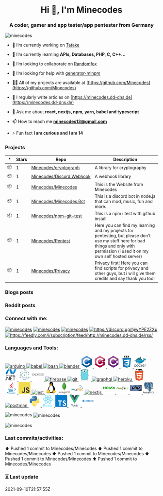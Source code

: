 <h1 align="center">Hi 👋, I'm Minecodes</h1>
<h3 align="center">A coder, gamer and app tester/app pentester from Germany</h3>

<p align="left"> <img src="https://komarev.com/ghpvc/?username=minecodes&label=Profile%20views&color=0e75b6&style=flat" alt="minecodes" /> </p>

- 🔭 I’m currently working on [Tatake](https://github.com/Minecodes/tatake)

- 🌱 I’m currently learning **APIs, Databases, PHP, C, C++...**

- 👯 I’m looking to collaborate on [Randomfox](https://github.com/Minecodes/randomfox)

- 🤝 I’m looking for help with [generator-minpm](https://github.com/Minecodes/generator-minpm)

- 👨‍💻 All of my projects are available at [https://github.com/Minecodes](https://github.com/Minecodes)

- 📝 I regularly write articles on [https://minecodes.dd-dns.de](https://minecodes.dd-dns.de)

- 💬 Ask me about **react, nextjs, npm, yarn, babel and typescript**

- 📫 How to reach me **minecodes13@gmail.com**

- ⚡ Fun fact **I am curious and I am 14**

### Projects

|*|Stars|Repo|Description|
|---|---|---|---|
| 📦 | 1 | [Minecodes/cryptograph](https://github.com/Minecodes/cryptograph) | A library for cryptography |
| 📦 | 1 | [Minecodes/Discord.Webhook](https://github.com/Minecodes/Discord.Webhook) | A webhook library |
| 📦 | 1 | [Minecodes/Minecodes](https://github.com/Minecodes/Minecodes) | This is the Website from Minecodes |
| 📦 | 1 | [Minecodes/Minecodes.Bot](https://github.com/Minecodes/Minecodes.Bot) | This is a discord bot in node.js that can mod, music, fun and more. |
| 📦 | 1 | [Minecodes/npm-git-test](https://github.com/Minecodes/npm-git-test) | This is a npm i test with github install |
| 📦 | 1 | [Minecodes/Pentest](https://github.com/Minecodes/Pentest) | Here you can find my learning and my projects for pentesting, but please don't use my stuff here for bad things and only with permission (i used it on my own self hosted server) |
| 📦 | 1 | [Minecodes/Privacy](https://github.com/Minecodes/Privacy) | Privacy first! Here you can find scripts for privacy and other guys, but i will give them credits and say thank you too! |

### Blogs posts
<!-- BLOG-POST-LIST:START -->
<!-- BLOG-POST-LIST:END -->

### Reddit posts
<!-- REDDIT-POST-LIST:START -->
<!-- REDDIT-POST-LIST:END -->

<h3 align="left">Connect with me:</h3>
<p align="left">
<a href="https://dev.to/minecodes" target="blank"><img align="center" src="https://cdn.jsdelivr.net/npm/simple-icons@3.0.1/icons/dev-dot-to.svg" alt="minecodes" height="30" width="40" /></a>
<a href="https://codesandbox.com/minecodes" target="blank"><img align="center" src="https://cdn.jsdelivr.net/npm/simple-icons@3.0.1/icons/codesandbox.svg" alt="minecodes" height="30" width="40" /></a>
<a href="https://www.youtube.com/c/minecodes" target="blank"><img align="center" src="https://raw.githubusercontent.com/rahuldkjain/github-profile-readme-generator/master/src/images/icons/Social/youtube.svg" alt="minecodes" height="30" width="40" /></a>
<a href="https://discord.gg/https://discord.gg/hjwYPE2ZXu" target="blank"><img align="center" src="https://raw.githubusercontent.com/rahuldkjain/github-profile-readme-generator/master/src/images/icons/Social/discord.svg" alt="https://discord.gg/hjwYPE2ZXu" height="30" width="40" /></a>
<a href="/https://feedly.com/i/subscription/feed/http://minecodes.dd-dns.de/rss/" target="blank"><img align="center" src="https://raw.githubusercontent.com/rahuldkjain/github-profile-readme-generator/master/src/images/icons/Social/rss.svg" alt="https://feedly.com/i/subscription/feed/http://minecodes.dd-dns.de/rss/" height="30" width="40" /></a>
</p>

<h3 align="left">Languages and Tools:</h3>
<p align="left"> <a href="https://www.arduino.cc/" target="_blank"> <img src="https://cdn.worldvectorlogo.com/logos/arduino-1.svg" alt="arduino" width="40" height="40"/> </a> <a href="https://babeljs.io/" target="_blank"> <img src="https://www.vectorlogo.zone/logos/babeljs/babeljs-icon.svg" alt="babel" width="40" height="40"/> </a> <a href="https://www.gnu.org/software/bash/" target="_blank"> <img src="https://www.vectorlogo.zone/logos/gnu_bash/gnu_bash-icon.svg" alt="bash" width="40" height="40"/> </a> <a href="https://www.blender.org/" target="_blank"> <img src="https://download.blender.org/branding/community/blender_community_badge_white.svg" alt="blender" width="40" height="40"/> </a> <a href="https://www.cprogramming.com/" target="_blank"> <img src="https://raw.githubusercontent.com/devicons/devicon/master/icons/c/c-original.svg" alt="c" width="40" height="40"/> </a> <a href="https://www.w3schools.com/cpp/" target="_blank"> <img src="https://raw.githubusercontent.com/devicons/devicon/master/icons/cplusplus/cplusplus-original.svg" alt="cplusplus" width="40" height="40"/> </a> <a href="https://www.w3schools.com/cs/" target="_blank"> <img src="https://raw.githubusercontent.com/devicons/devicon/master/icons/csharp/csharp-original.svg" alt="csharp" width="40" height="40"/> </a> <a href="https://www.w3schools.com/css/" target="_blank"> <img src="https://raw.githubusercontent.com/devicons/devicon/master/icons/css3/css3-original-wordmark.svg" alt="css3" width="40" height="40"/> </a> <a href="https://www.docker.com/" target="_blank"> <img src="https://raw.githubusercontent.com/devicons/devicon/master/icons/docker/docker-original-wordmark.svg" alt="docker" width="40" height="40"/> </a> <a href="https://dotnet.microsoft.com/" target="_blank"> <img src="https://raw.githubusercontent.com/devicons/devicon/master/icons/dot-net/dot-net-original-wordmark.svg" alt="dotnet" width="40" height="40"/> </a> <a href="https://www.electronjs.org" target="_blank"> <img src="https://raw.githubusercontent.com/devicons/devicon/master/icons/electron/electron-original.svg" alt="electron" width="40" height="40"/> </a> <a href="https://expressjs.com" target="_blank"> <img src="https://raw.githubusercontent.com/devicons/devicon/master/icons/express/express-original-wordmark.svg" alt="express" width="40" height="40"/> </a> <a href="https://firebase.google.com/" target="_blank"> <img src="https://www.vectorlogo.zone/logos/firebase/firebase-icon.svg" alt="firebase" width="40" height="40"/> </a> <a href="https://git-scm.com/" target="_blank"> <img src="https://www.vectorlogo.zone/logos/git-scm/git-scm-icon.svg" alt="git" width="40" height="40"/> </a> <a href="https://golang.org" target="_blank"> <img src="https://raw.githubusercontent.com/devicons/devicon/master/icons/go/go-original.svg" alt="go" width="40" height="40"/> </a> <a href="https://graphql.org" target="_blank"> <img src="https://www.vectorlogo.zone/logos/graphql/graphql-icon.svg" alt="graphql" width="40" height="40"/> </a> <a href="https://heroku.com" target="_blank"> <img src="https://www.vectorlogo.zone/logos/heroku/heroku-icon.svg" alt="heroku" width="40" height="40"/> </a> <a href="https://www.w3.org/html/" target="_blank"> <img src="https://raw.githubusercontent.com/devicons/devicon/master/icons/html5/html5-original-wordmark.svg" alt="html5" width="40" height="40"/> </a> <a href="https://www.java.com" target="_blank"> <img src="https://raw.githubusercontent.com/devicons/devicon/master/icons/java/java-original.svg" alt="java" width="40" height="40"/> </a> <a href="https://developer.mozilla.org/en-US/docs/Web/JavaScript" target="_blank"> <img src="https://raw.githubusercontent.com/devicons/devicon/master/icons/javascript/javascript-original.svg" alt="javascript" width="40" height="40"/> </a> <a href="https://jestjs.io" target="_blank"> <img src="https://www.vectorlogo.zone/logos/jestjsio/jestjsio-icon.svg" alt="jest" width="40" height="40"/> </a> <a href="https://www.linux.org/" target="_blank"> <img src="https://raw.githubusercontent.com/devicons/devicon/master/icons/linux/linux-original.svg" alt="linux" width="40" height="40"/> </a> <a href="https://www.mongodb.com/" target="_blank"> <img src="https://raw.githubusercontent.com/devicons/devicon/master/icons/mongodb/mongodb-original-wordmark.svg" alt="mongodb" width="40" height="40"/> </a> <a href="https://www.mysql.com/" target="_blank"> <img src="https://raw.githubusercontent.com/devicons/devicon/master/icons/mysql/mysql-original-wordmark.svg" alt="mysql" width="40" height="40"/> </a> <a href="https://nextjs.org/" target="_blank"> <img src="https://cdn.worldvectorlogo.com/logos/nextjs-3.svg" alt="nextjs" width="40" height="40"/> </a> <a href="https://www.nginx.com" target="_blank"> <img src="https://raw.githubusercontent.com/devicons/devicon/master/icons/nginx/nginx-original.svg" alt="nginx" width="40" height="40"/> </a> <a href="https://nodejs.org" target="_blank"> <img src="https://raw.githubusercontent.com/devicons/devicon/master/icons/nodejs/nodejs-original-wordmark.svg" alt="nodejs" width="40" height="40"/> </a> <a href="https://www.php.net" target="_blank"> <img src="https://raw.githubusercontent.com/devicons/devicon/master/icons/php/php-original.svg" alt="php" width="40" height="40"/> </a> <a href="https://www.postgresql.org" target="_blank"> <img src="https://raw.githubusercontent.com/devicons/devicon/master/icons/postgresql/postgresql-original-wordmark.svg" alt="postgresql" width="40" height="40"/> </a> <a href="https://postman.com" target="_blank"> <img src="https://www.vectorlogo.zone/logos/getpostman/getpostman-icon.svg" alt="postman" width="40" height="40"/> </a> <a href="https://www.python.org" target="_blank"> <img src="https://raw.githubusercontent.com/devicons/devicon/master/icons/python/python-original.svg" alt="python" width="40" height="40"/> </a> <a href="https://reactjs.org/" target="_blank"> <img src="https://raw.githubusercontent.com/devicons/devicon/master/icons/react/react-original-wordmark.svg" alt="react" width="40" height="40"/> </a> <a href="https://www.typescriptlang.org/" target="_blank"> <img src="https://raw.githubusercontent.com/devicons/devicon/master/icons/typescript/typescript-original.svg" alt="typescript" width="40" height="40"/> </a> <a href="https://vuejs.org/" target="_blank"> <img src="https://raw.githubusercontent.com/devicons/devicon/master/icons/vuejs/vuejs-original-wordmark.svg" alt="vuejs" width="40" height="40"/> </a> <a href="https://webpack.js.org" target="_blank"> <img src="https://raw.githubusercontent.com/devicons/devicon/d00d0969292a6569d45b06d3f350f463a0107b0d/icons/webpack/webpack-original-wordmark.svg" alt="webpack" width="40" height="40"/> </a> </p>

<p><img align="left" src="https://github-readme-stats.vercel.app/api/top-langs?username=minecodes&show_icons=true&theme=dark&locale=en&layout=compact" alt="minecodes" /></p>

<p>&nbsp;<img align="center" src="https://github-readme-stats.vercel.app/api?username=minecodes&show_icons=true&theme=dark&locale=en" alt="minecodes" /></p>

<p><img align="center" src="https://github-readme-streak-stats.herokuapp.com/?user=minecodes&theme=dark" alt="minecodes" /></p>

### Last commits/activities:

⬆️ Pushed 1 commit to Minecodes/Minecodes
⬆️ Pushed 1 commit to Minecodes/Minecodes
⬆️ Pushed 1 commit to Minecodes/Minecodes
⬆️ Pushed 1 commit to Minecodes/Minecodes
⬆️ Pushed 1 commit to Minecodes/Minecodes

### ⏳ Last update

2021-09-10T21:57:55Z
